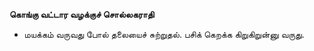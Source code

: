 **கொங்கு வட்டார வழக்குச் சொல்லகராதி**
- மயக்கம் வருவது போல் தலையைச் சுற்றுதல். பசிக் கெறக்க கிறுகிறுன்னு வருது.

